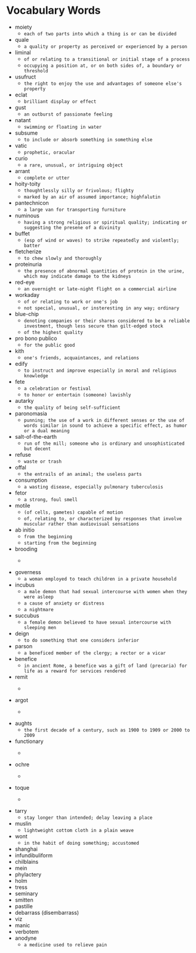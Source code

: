 # Vocabulary Words
* moiety
  * ``each of two parts into which a thing is or can be divided``
* quale
  * ``a quality or property as perceived or experienced by a person``
* liminal
  * ``of or relating to a transitional or initial stage of a process``
  * ``occupying a position at, or on both sides of, a boundary or threshold``
* usufruct
  * ``the right to enjoy the use and advantages of someone else's property``
* eclat
  * ``brilliant display or effect``
* gust
  * ``an outburst of passionate feeling``
* natant
  * ``swimming or floating in water``
* subsume
  * ``to include or absorb something in something else``
* vatic
  * ``prophetic, oracular``
* curio
  * ``a rare, unusual, or intriguing object``
* arrant
  * ``complete or utter``
* hoity-toity
  * ``thoughtlessly silly or frivolous; flighty``
  * ``marked by an air of assumed importance; highfalutin``
* pantechnicon
  * ``a large van for transporting furniture``
* numinous
  * ``having a strong religious or spiritual quality; indicating or suggesting the presene of a divinity``
* buffet
  * ``(esp of wind or waves) to strike repeatedly and violently; batter``
* fletcherize
  * ``to chew slowly and thoroughly``
* proteinuria
  * ``the presence of abnormal quantities of protein in the urine, which may indicate damage to the kidneys``
* red-eye
  * ``an overnight or late-night flight on a commercial airline``
* workaday
  * ``of or relating to work or one's job``
  * ``not special, unusual, or insteresting in any way; ordinary``
* blue-chip
  * ``denoting companies or their shares considered to be a reliable investment, though less secure than gilt-edged stock``
  * ``of the highest quality``
* pro bono publico
  * ``for the public good``
* kith
  * ``one's friends, acquaintances, and relations``
* edify
  * ``to instruct and improve especially in moral and religious knowledge``
* fete
  * ``a celebration or festival``
  * ``to honor or entertain (someone) lavishly``
* autarky
  * ``the quality of being self-sufficient``
* paronomasia
  * ``punning; the use of a work in different senses or the use of words similar in sound to achieve a specific effect, as humor or a dual meaning``
* salt-of-the-earth
  * ``run of the mill; someone who is ordinary and unsophisticated but decent``
* refuse
  * ``waste or trash``
* offal
  * ``the entrails of an animal; the useless parts``
* consumption
  * ``a wasting disease, especially pulmonary tuberculosis``
* fetor
  * ``a strong, foul smell``
* motile
  * ``(of cells, gametes) capable of motion``
  * ``of, relating to, or characterized by responses that involve muscular rather than audiovisual sensations``
* ab initio
  * ``from the beginning``
  * ``starting from the beginning``
* brooding
  * ````
* governess
  * ``a woman employed to teach children in a private household``
* incubus
  * ``a male demon that had sexual intercourse with women when they were asleep``
  * ``a cause of anxiety or distress``
  * ``a nightmare``
* succubus
  * ``a female demon believed to have sexual intercourse with sleeping men``
* deign
  * ``to do something that one considers inferior``
* parson
  * ``a beneficed member of the clergy; a rector or a vicar``
* benefice
  * ``in ancient Rome, a benefice was a gift of land (precaria) for life as a reward for services rendered``
* remit
  * ````
* argot
  * ````
* aughts
  * ``the first decade of a century, such as 1900 to 1909 or 2000 to 2009``
* functionary
  * ````
* ochre
  * ````
* toque
  * ````
* tarry
  * ``stay longer than intended; delay leaving a place``
* muslin
  * ``lightweight cottom cloth in a plain weave``
* wont
  * ``in the habit of doing something; accustomed``
* shanghai
* infundibuliform
* chilblains
* mein
* phylactery
* holm
* tress
* seminary
* smitten
* pastille
* debarrass (disembarrass)
* viz
* manic
* verbotem
* anodyne
  * `a medicine used to relieve pain`
